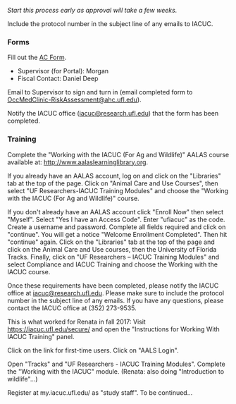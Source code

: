 *Start this process early as approval will take a few weeks.*

Include the protocol number in the subject line of any emails to IACUC.

### Forms

Fill out the [AC Form](http://webfiles.ehs.ufl.edu/ACForm.pdf).
  * Supervisor (for Portal): Morgan
  * Fiscal Contact: Daniel Deep

Email to Supervisor to sign and turn in (email completed form to OccMedClinic-RiskAssessment@ahc.ufl.edu).

Notify the IACUC office (iacuc@research.ufl.edu) that the form has been completed.  

### Training

Complete the "Working with the IACUC (For Ag and Wildlife)" AALAS course available at: http://www.aalaslearninglibrary.org. 

If you already have an AALAS account, log on and click on the "Libraries" tab at the top of the page. Click on "Animal Care and Use Courses", then select "UF Researchers-IACUC Training Modules" and choose the "Working with the IACUC (For Ag and Wildlife)" course.
 
If you don't already have an AALAS account click "Enroll Now" then select "Myself". Select "Yes I have an Access Code". Enter "ufiacuc" as the code. Create a username and password. Complete all fields required and click on "continue". You will get a notice "Welcome Enrollment Completed". Then hit "continue" again. Click on the "Libraries" tab at the top of the page and click on the Animal Care and Use courses, then the University of Florida Tracks. Finally, click on "UF Researchers – IACUC Training Modules" and select Compliance and IACUC Training and choose the Working with the IACUC course.
 
Once these requirements have been completed, please notify the IACUC office at iacuc@research.ufl.edu. Please make sure to include the protocol number in the subject line of any emails. If you have any questions, please contact the IACUC office at (352) 273-9535.


This is what worked for Renata in fall 2017:
Visit https://iacuc.ufl.edu/secure/ and open the "Instructions for Working With IACUC Training" panel.

Click on the link for first-time users. Click on "AALS Login".

Open "Tracks" and "UF Researchers - IACUC Training Modules". Complete the "Working with the IACUC" module.
(Renata: also doing "Introduction to wildlife"...)


Register at my.iacuc.ufl.edu/ as "study staff".
To be continued...

